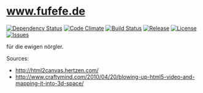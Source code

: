 www.fufefe.de
=
[![Dependency Status](http://img.shields.io/gemnasium/nicolindemann/fufefe.svg?style=flat-square)](https://gemnasium.com/nicolindemann/fufefe) [![Code Climate](http://img.shields.io/codeclimate/github/nicolindemann/fufefe.svg?style=flat-square)](https://codeclimate.com/github/nicolindemann/fufefe) [![Build Status](http://img.shields.io/travis/nicolindemann/fufefe.svg?style=flat-square)](https://travis-ci.org/nicolindemann/fufefe) [![Release](http://img.shields.io/github/release/nicolindemann/fufefe.svg?style=flat-square)](https://github.com/nicolindemann/fufefe/releases) [![License](https://img.shields.io/badge/license-MIT-blue.svg?style=flat-square)](https://raw.githubusercontent.com/nicolindemann/fufefe/master/LICENSE) [![Issues](http://img.shields.io/github/issues/nicolindemann/fufefe.svg?style=flat-square)](https://github.com/nicolindemann/fufefe/issues)

für die ewigen nörgler.

Sources:

- http://html2canvas.hertzen.com/
- http://www.craftymind.com/2010/04/20/blowing-up-html5-video-and-mapping-it-into-3d-space/

